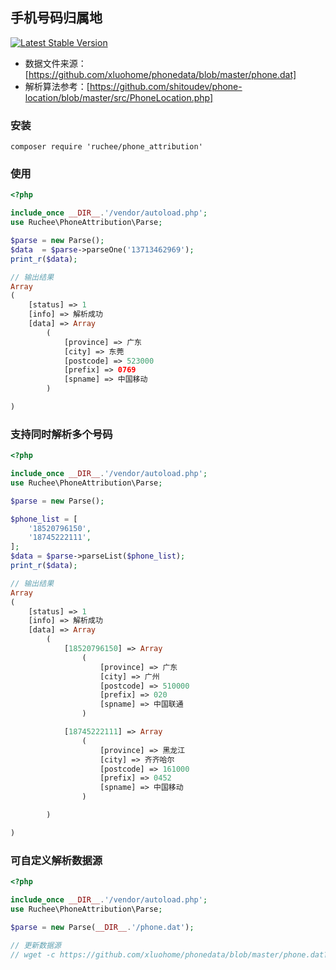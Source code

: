 ## 手机号码归属地
[![Latest Stable Version](https://img.shields.io/packagist/v/ruchee/phone_attribution.svg)](https://packagist.org/packages/ruchee/phone_attribution)

* 数据文件来源：[https://github.com/xluohome/phonedata/blob/master/phone.dat]
* 解析算法参考：[https://github.com/shitoudev/phone-location/blob/master/src/PhoneLocation.php]

### 安装
```
composer require 'ruchee/phone_attribution'
```

### 使用
```php
<?php

include_once __DIR__.'/vendor/autoload.php';
use Ruchee\PhoneAttribution\Parse;

$parse = new Parse();
$data  = $parse->parseOne('13713462969');
print_r($data);

// 输出结果
Array
(
    [status] => 1
    [info] => 解析成功
    [data] => Array
        (
            [province] => 广东
            [city] => 东莞
            [postcode] => 523000
            [prefix] => 0769
            [spname] => 中国移动
        )

)
```

### 支持同时解析多个号码
```php
<?php

include_once __DIR__.'/vendor/autoload.php';
use Ruchee\PhoneAttribution\Parse;

$parse = new Parse();

$phone_list = [
    '18520796150',
    '18745222111',
];
$data = $parse->parseList($phone_list);
print_r($data);

// 输出结果
Array
(
    [status] => 1
    [info] => 解析成功
    [data] => Array
        (
            [18520796150] => Array
                (
                    [province] => 广东
                    [city] => 广州
                    [postcode] => 510000
                    [prefix] => 020
                    [spname] => 中国联通
                )

            [18745222111] => Array
                (
                    [province] => 黑龙江
                    [city] => 齐齐哈尔
                    [postcode] => 161000
                    [prefix] => 0452
                    [spname] => 中国移动
                )

        )

)
```

### 可自定义解析数据源
```php
<?php

include_once __DIR__.'/vendor/autoload.php';
use Ruchee\PhoneAttribution\Parse;

$parse = new Parse(__DIR__.'/phone.dat');

// 更新数据源
// wget -c https://github.com/xluohome/phonedata/blob/master/phone.dat?raw=true -O phone.dat
```
